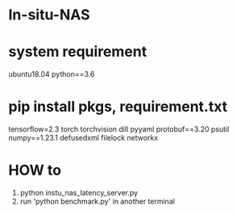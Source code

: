 # In-situ-NAS


# system requirement
ubuntu18.04
python==3.6

# pip install pkgs, requirement.txt
tensorflow=2.3
torch
torchvision
dill
pyyaml
protobuf==3.20
psutil
numpy==1.23.1
defusedxml
filelock
networkx

# HOW to
1. python instu_nas_latency_server.py
2. run 'python benchmark.py' in another terminal

